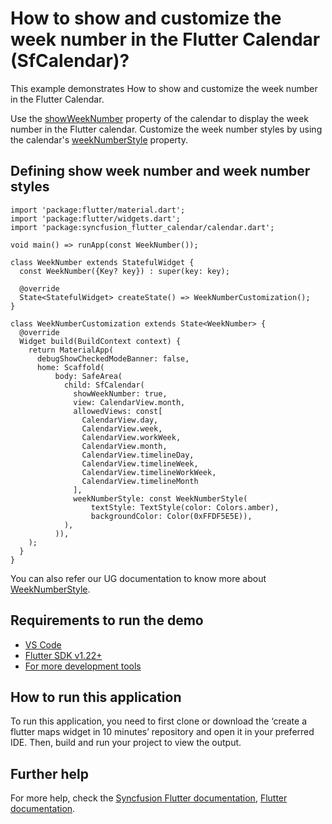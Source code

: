 # How to show and customize the week number in the Flutter Calendar (SfCalendar)?

This example demonstrates How to show and customize the week number in the Flutter Calendar.

Use the [showWeekNumber](https://pub.dev/documentation/syncfusion_flutter_calendar/latest/calendar/SfCalendar/showWeekNumber.html) property of the calendar to display the week number in the Flutter calendar. Customize the week number styles by using the calendar's [weekNumberStyle](https://pub.dev/documentation/syncfusion_flutter_calendar/latest/calendar/WeekNumberStyle-class.html) property.

## Defining show week number and week number styles

```
import 'package:flutter/material.dart';
import 'package:flutter/widgets.dart';
import 'package:syncfusion_flutter_calendar/calendar.dart';

void main() => runApp(const WeekNumber());

class WeekNumber extends StatefulWidget {
  const WeekNumber({Key? key}) : super(key: key);

  @override
  State<StatefulWidget> createState() => WeekNumberCustomization();
}

class WeekNumberCustomization extends State<WeekNumber> {
  @override
  Widget build(BuildContext context) {
    return MaterialApp(
      debugShowCheckedModeBanner: false,
      home: Scaffold(
          body: SafeArea(
            child: SfCalendar(
              showWeekNumber: true,
              view: CalendarView.month,
              allowedViews: const[
                CalendarView.day,
                CalendarView.week,
                CalendarView.workWeek,
                CalendarView.month,
                CalendarView.timelineDay,
                CalendarView.timelineWeek,
                CalendarView.timelineWorkWeek,
                CalendarView.timelineMonth
              ],
              weekNumberStyle: const WeekNumberStyle(
                  textStyle: TextStyle(color: Colors.amber),
                  backgroundColor: Color(0xFFDF5E5E)),
            ),
          )),
    );
  }
}

```

You can also refer our UG documentation to know more about [WeekNumberStyle](https://help.syncfusion.com/flutter/calendar/getting-started#week-number-appearance).

## Requirements to run the demo
* [VS Code](https://code.visualstudio.com/download)
* [Flutter SDK v1.22+](https://flutter.dev/docs/development/tools/sdk/overview)
* [For more development tools](https://flutter.dev/docs/development/tools/devtools/overview)

## How to run this application
To run this application, you need to first clone or download the ‘create a flutter maps widget in 10 minutes’ repository and open it in your preferred IDE. Then, build and run your project to view the output.

## Further help
For more help, check the [Syncfusion Flutter documentation](https://help.syncfusion.com/flutter/introduction/overview),
 [Flutter documentation](https://flutter.dev/docs/get-started/install).